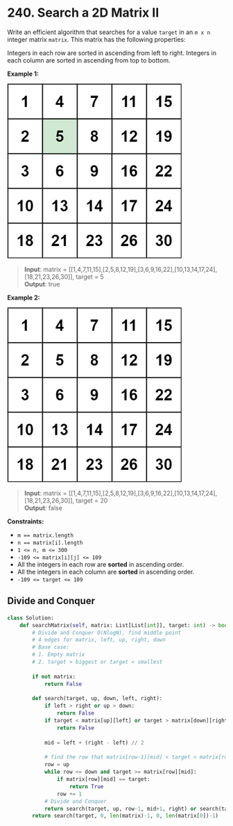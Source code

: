 # 240. Search a 2D Matrix II

Write an efficient algorithm that searches for a value `target` in an `m x n` integer matrix `matrix`. This matrix has the following properties:

Integers in each row are sorted in ascending from left to right.
Integers in each column are sorted in ascending from top to bottom.
 

**Example 1:**

![img.png](../../Images/240-1.png)

>**Input**: matrix = [[1,4,7,11,15],[2,5,8,12,19],[3,6,9,16,22],[10,13,14,17,24],[18,21,23,26,30]], target = 5  
**Output**: true  


**Example 2:**

![img_1.png](../../Images/240-2.png)

>**Input**: matrix = [[1,4,7,11,15],[2,5,8,12,19],[3,6,9,16,22],[10,13,14,17,24],[18,21,23,26,30]], target = 20  
**Output**: false  
 

**Constraints:**

* `m == matrix.length`
* `n == matrix[i].length`
* `1 <= n, m <= 300`
* `-109 <= matrix[i][j] <= 109`
* All the integers in each row are **sorted** in ascending order.
* All the integers in each column are **sorted** in ascending order.
* `-109 <= target <= 109`

## Divide and Conquer

```python
class Solution:
    def searchMatrix(self, matrix: List[List[int]], target: int) -> bool:
        # Divide and Conquer O(NlogN), find middle point
        # 4 edges for matrix, left, up, right, down
        # Base case: 
        # 1. Empty matrix
        # 2. target > biggest or target < smallest

        if not matrix:
            return False

        def search(target, up, down, left, right):
            if left > right or up > down:
                return False
            if target < matrix[up][left] or target > matrix[down][right]:
                return False
            
            mid = left + (right - left) // 2

            # find the row that matrix[row-1][mid] < target < matrix[row][mid]
            row = up
            while row <= down and target >= matrix[row][mid]:
                if matrix[row][mid] == target:
                    return True
                row += 1
            # Divide and Conquer
            return search(target, up, row-1, mid+1, right) or search(target, row, down, left, mid-1)
        return search(target, 0, len(matrix)-1, 0, len(matrix[0])-1)
```
